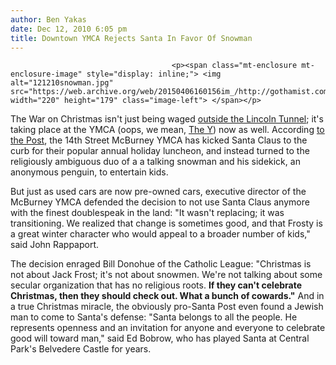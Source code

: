 ```yaml
---
author: Ben Yakas
date: Dec 12, 2010 6:05 pm
title: Downtown YMCA Rejects Santa In Favor Of Snowman 
---
```


	
										<p><span class="mt-enclosure mt-enclosure-image" style="display: inline;"> <img alt="121210snowman.jpg" src="https://web.archive.org/web/20150406160156im_/http://gothamist.com/attachments/byakas/121210snowman.jpg" width="220" height="179" class="image-left"> </span></p>

<p>The War on Christmas isn&apos;t just being waged <a href="https://web.archive.org/web/20150406160156/http://gothamist.com/2010/11/28/athiest_billboard_calls_nativity_a.php">outside the Lincoln Tunnel</a>; it&apos;s taking place at the YMCA (oops, we mean, <a href="https://web.archive.org/web/20150406160156/http://gothamist.com/2010/07/12/ymca_dropping_the_mca.php">The Y</a>) now as well. According <a href="https://web.archive.org/web/20150406160156/http://www.nypost.com/p/news/local/manhattan/ymca_insanity_claus_LW3H3WnTznXaNub65w6XzM">to the Post</a>, the 14th Street McBurney YMCA has kicked Santa Claus to the curb for their popular annual holiday luncheon, and instead turned to the religiously ambiguous duo of a a talking snowman and his sidekick, an anonymous penguin, to entertain kids.</p>

<p>But just as used cars are now pre-owned cars, executive director of the McBurney YMCA  defended the decision to not use Santa Claus anymore with the finest doublespeak in the land: &quot;It wasn&apos;t replacing; it was transitioning. We realized that change is sometimes good, and that Frosty is a great winter character who would appeal to a broader number of kids,&quot; said John Rappaport. </p>

<p>The decision enraged Bill Donohue of the Catholic League: &quot;Christmas is not about Jack Frost; it&apos;s not about snowmen. We&apos;re not talking about some secular organization that has no religious roots. <strong>If they can&apos;t celebrate Christmas, then they should check out. What a bunch of cowards.&quot;</strong> And in a true Christmas miracle, the obviously pro-Santa Post even found a Jewish man to come to Santa&apos;s defense: &quot;Santa belongs to all the people. He represents openness and an invitation for anyone and everyone to celebrate good will toward man,&quot; said Ed Bobrow, who has played Santa at Central Park&apos;s Belvedere Castle for years.</p>					
										
									
				
